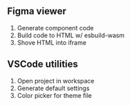 ## Figma viewer
1. Generate component code
2. Build code to HTML w/ esbuild-wasm
3. Shove HTML into iframe

## VSCode utilities
1. Open project in workspace
2. Generate default settings
3. Color picker for theme file
